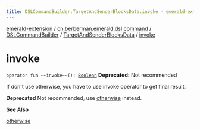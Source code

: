 ```yaml
---
title: DSLCommandBuilder.TargetAndSenderBlocksData.invoke - emerald-extension
---
```


[emerald-extension](../../../index.html) / [cn.berberman.emerald.dsl.command](../../index.html) / [DSLCommandBuilder](../index.html) / [TargetAndSenderBlocksData](index.html) / [invoke](.)

# invoke

`operator fun ~~invoke~~(): `[`Boolean`](https://kotlinlang.org/api/latest/jvm/stdlib/kotlin/-boolean/index.html)
**Deprecated:** Not recommended

If don't use otherwise, you have to use invoke operator to get final result.

**Deprecated**
Not recommended, use [otherwise](otherwise.html) instead.

**See Also**

[otherwise](otherwise.html)

